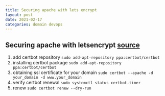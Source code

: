 ```yaml
---
title: Securing apache with lets encrypt
layout: post
date: 2021-02-17
categories: domain devops
---
```




## Securing apache with letsencrypt [source](https://www.digitalocean.com/community/tutorials/how-to-secure-apache-with-let-s-encrypt-on-ubuntu-18-04)

1. add certbot repository `sudo add-apt-repository ppa:certbot/certbot`
2. installing certbot package `sudo add-apt-repository ppa:certbot/certbot`
3. obtaining ssl certificate for your domain `sudo certbot --apache -d your_domain -d www.your_domain`
4. verify certbot renewal `sudo systemctl status certbot.timer`
5. renew `sudo certbot renew --dry-run`